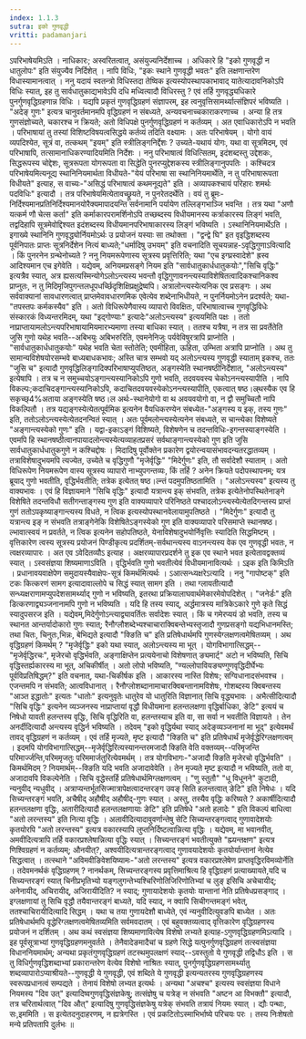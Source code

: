 ```yaml
---
index: 1.1.3
sutra: इको गुणवृद्धी
vritti: padamanjari
---
```


 ऽपरिभाषेयमिऽति । नाधिकारः; अस्वरितत्वात्, असंयुज्यनिर्देशाच्च । अधिकारे हि "इको गुणवृद्धी न धातुलोपः" इति संयुज्यैव निर्दिशेत् । नापि विधिः, "इकः स्थाने गुणवृद्धी भवतः" इति लक्षणान्तरेण विधास्यामानत्वात् । ननु यदायं स्वतन्त्रो विधिस्तदा तेष्विक इत्यस्योपस्थापकाभावाद् यातेत्यादावनिकोऽपि विधिः स्यात्, इह तु सार्वधातुकाद्यभावेऽपि दधि मध्वित्यादौ विधिरस्तु ? एवं तर्हि गुणवृद्ध्यधिकारे पुनर्गुणवृद्धिग्रहणान्न विधिः । यद्यपि प्रकृतं गुणवृद्धिग्रहणं संज्ञापरम्, इह त्वनुवृत्तिसामर्थ्यात्संज्ञिपरं भविष्यति । "अदेङ् गुणः" इत्यत्र चानुवर्तमानमपि वृद्धिग्रहणं न संबध्यते, अन्यवचनाच्चकाराकरणाच्च । अन्या हि तत्र गुणसंज्ञोच्यते, चकारश्च न क्रियते; अतो विधिपक्षे पुनर्गुणवृद्धिग्रहणं न कर्तव्यम् । अत एवाधिकारोऽपि न भवति । परिभाषायां तु तस्यां विशिष्टविषयत्वसिद्धये कर्तव्यं तदिति वक्ष्यामः । अतः परिभाषेयम् । योगो वायं व्यपदिश्येत, सूत्रं वा, तत्कथम् "इयम्" इति स्त्रीलिङ्गनिर्द्देशः ? उच्यते-यथायं योगः, यथा वा सूत्रमिदम्, एवं परिभाषापि, तत्सामानाधिकरण्यादियमिति निर्देशः । ननु परिभाषात्वं विधित्सितम्, इदंशब्दस्तु उद्देशकः, सिद्धरूपस्य चोद्देशः, सूत्ररूपता योगरूपता वा सिद्धेति पुनरप्युद्देशकस्य स्त्रीलिङ्गानुपपतिः । कश्चिदत्र परिभाषेयमित्यनूद्य स्थानिनियमार्थता विधीयते-"येयं परिभाषा सा स्थानिनियमार्थेति, न तु परिभाषारूपता विधीयते" इत्याह, स वाच्यः-"असिद्धं परिभाषात्वं कथमनूद्यते" इति । अव्यापकश्चायं परिहारः शमर्थः पदविधिः" इत्यादौ । तत्र परिभाषेयमित्येतावच्छ्रूयते, न पुनरेतदर्थेति । वयं तु ब्रूमः-निर्दिश्यमानप्रतिनिर्दिश्यमानयोरैक्यमापादयन्ति सर्वनामानि पर्यायेण तल्लिङ्गभाञ्जि भवन्ति । तत्र यथा "अणौ यत्कर्म णौ चेत्स कर्ता" इति कर्माकारपरामर्शिनोऽपि तच्छब्दस्य विधीयमानस्य कर्त्राकारस्य लिङ्गं भवति, तद्वदिहापि सूत्रमेवोद्दिश्यत इदंशब्दस्य विधीयमानपरिभाषाकारस्य लिङ्गं भविष्यति । ऽस्थानिनियमार्थेऽति । इगाख्ये स्थानिनि गुणवृद्ध्योर्नियमोऽर्थः उ प्रयोजनं यस्याः सा तथोक्ता । "द्वन्द्वे घि" इत वृइद्धिशब्दस्य पूर्वनिपातः प्राप्तः सूत्रनिर्देशेन नित्यं बाध्यते;"धर्मादिषु उभयम्" इति वचनादिति सूचयन्नाह-ऽवृद्धिगुणाऽवित्यादि । किं पुनरनेन ग्रन्थेनोच्यते ? ननु नियमरूपेणास्य सूत्रस्य प्रवृत्तिरिति; यथा "एच इग्घ्रस्वादेशे" ह्रस्व आदिश्यमान एच इगेवेति । यद्येवम्, अनियमप्रसङ्गे नियम इति "सार्वधातुकार्धधातुकयोः","सिचि वृद्धिः" इत्यत्रैव स्यात्, अत्र ह्यसत्यस्मिन्योगेऽलोऽन्त्यस्य भवन्तौ वृद्धिगुणावनन्त्यस्याविशेषितत्वादिकश्चानिकश्व प्राप्नुतः, न तु मिदिमृजिपुगन्तलधूपधर्च्छिदृशिक्षिप्रक्षुद्रेष्वपि। अत्रालोन्त्यस्येत्यनिक एव प्रसङ्गः । अथ सर्ववाक्यानां सावधारणत्वात् प्राप्तमेवावधारणमिक एवेत्येव शब्देनाभिधीयते, न पुनर्नियमोऽनेन प्रदर्श्यते; यथा-"तपस्तपः कर्मकस्यैव" इति । अतो विधिरूपेणैवास्य व्यापारो विवक्षितः, परिभाषात्वाच्च गुणवृद्धिविधेः संस्कारकं विध्यन्तरमिदम्, यथा "इद्गोण्याः" इत्यादेः"अलोऽन्त्यस्य" इत्ययमिति पक्षः । ततो नाप्राप्तायामलोऽन्त्यपरिभाषायामियमारभ्यमाणा तस्या बाधिका स्यात् । ततश्च यत्रैषा, न तत्र सा प्रवर्तेतेति जुसि गुणो यथेह भवति--अबिभयुः अबिभरुरिति, एवमनेनिजुः पर्यवेविषुरत्रापि प्राप्नोति । "सार्वधातुकार्धधातुकयोः" यथेह भवति चेता स्तोतेति; एवमीहिता, ऊहिता, उम्भिता अत्रापि प्राप्नोति । अथ तु सामान्यविशेषयोरसम्भवे बाध्यबाधकभावः; अस्ति चात्र सम्भवो यद् अलोऽन्त्यस्य गुणवृद्धी स्याताम् इकश्च, ततः "जुसि च" इत्यादौ गुणवृद्धिलिङ्गादिक्परिभाषाप्युपतिष्ठत, अङ्गस्येति स्थानषष्ठीनिर्देशात्, "अलोऽन्त्यस्य" इत्येषापि । तत्र च न समुच्चयोऽङ्गान्त्यस्यानिकोऽपि गुणो भवति, तदवयवस्य चेकोऽनन्त्यस्यापीति । नापि विकल्पः;कदाचिदङ्गान्त्यस्यानिकोऽपि, कदाचितदवयवस्येकोऽनन्त्यस्यापीति, एकत्वात् षष्ठ।ल्र्थस्यैक एव हि सकृच्छ्4%अताया अङ्गस्येति षष्ठ।ल अर्थः-स्थानेयोगो वा थ अवयवयोगो वा, न द्वौ समुच्चितौ नापि विकल्पितौ । तत्र यद्यङ्गस्येत्येतत्पूर्वमिक इत्यनेन वैयधिकरण्येन संबध्येत-"अङ्गस्य य इक्, तस्य गुणः" इति, ततोऽलोऽन्त्यस्येत्येतदनन्वितं स्यात् । अतः पूर्वमलोन्त्यस्येत्यनेन संबध्यते, स चान्त्येका विशेष्यते "अङ्गान्त्यस्येको गुणः" इति । यद्वा-इकाऽङ्गं विशिष्यते, विशेषणेन च तदन्तविधिः-इगन्तस्याङ्गस्येति । एवमपि हि स्थानषष्ठीत्वानपायादलोन्त्यस्येत्यव्याहतप्रसरं सर्वथाङ्गान्त्यस्येको गुण इति जुसि सार्वधातुकार्धधातुकगुणे न कश्चिद्दोषः । मिदादिषु पूर्वोक्तेन प्रकारेण द्वयोरन्वयासंभावदन्यतरद्धातव्यम् । तत्राविशेषादुभयमपि त्यज्येत, उच्येते च वृद्धिगुणौ "मृजेर्वृद्धिः" "मिदेर्गुणः" इति, तौ सर्वादेशौ स्याताम् । अतो विधिरूपेण नियमरूपेण वास्य सूत्रस्य व्यापारो नाभ्युपगन्तव्यः, किं तर्हि ? अनेन क्रियते पदोपस्थापनम्; यत्र ब्रूयाद् गुणो भवतीति, वृद्धिर्भवतीति; तत्रेक इत्येतत् षष्ठ।ल्न्तं पदमुपतिष्ठतामिति । "अलोऽन्त्यस्य" इत्यस्य तु वाक्यभावः । एवं हि विज्ञायमाने "सिचि वृद्धिः" इत्यादौ यत्रान्त्य इक् संभवति, तत्रेक इत्येतेनोपस्थितेनाङ्गे विशेषिते तदन्तविधौ सतीगन्ताङ्गस्य गुण इति वाक्यव्यापारे परिनिष्ठते पश्चादलोऽन्त्यस्येत्येतदिगन्तस्य प्राप्तं गुणं ततोऽपकृष्याङ्गान्त्यस्य विधते, न त्विक इत्यस्योपस्थानवेलायामुपतिष्ठते । "मिदेर्गुणः" इत्यादौ तु यत्रान्त्य इङ् न संभवति तत्राङ्गेनेकि विशेषितेऽङ्गस्येको गुण इति वाक्यव्यापारे परिसमाप्ते स्थानषष्ठ।ल्भावात्स्वयं न प्रवर्तते, न त्विक इत्यनेन सहोपतिष्ठते, येनाविशेषादुभयोर्निवृत्तिः स्यादिति सिद्धमिष्टम् । वृत्तिकारेण त्वस्य सूत्रस्य प्रयोजनं पिण्डीकृत्य प्रदर्शितम्-सर्वथान्त्यस्य वाऽनन्त्यस्य वेक एव गुणवृद्धी भवतः, न त्वक्षरव्यापारः । अत एव ऽवेदितव्यौऽ इत्याह । अक्षरव्यापारप्रदर्शने तु इक एव स्थाने भवत इत्येतावद्वक्तव्यं स्यात् । ऽस्वसंज्ञया शिष्यमाणाऽविति । वृद्धिर्भवति गुणो भवतीत्येवं विधीयमानावित्यर्थः । ऽइक इति किमिऽति । प्रधानावयवाक्षेपेण समुदायस्यैवाक्षेपः-सूत्रं किमर्थमित्यर्थः । ऽआत्सन्ध्यक्षरेऽत्यादि । ननु "गापोष्टक्" इति टकः कित्करणं सामग इत्यादावाल्लोपे च सिद्धं स्यात् सामग इति । तथा ग्लायतीत्यादौ सन्ध्यक्षराणामप्युपदेशसामर्थ्याद् गुणो न भविष्यति, इतरथा प्रक्रियालाघवार्थमेकारमेवोपदिशेत् । "जनेर्डः" इति डित्करणाद्व्यञ्जनानामपि गुणो न भविष्यति । यदि हि तस्य स्याद्, अर्द्धमात्रस्य मात्रिकेऽकारे गुणे कृते सिद्धं स्यादुपसरज इति । यद्येवम्,मिदेर्गुणोऽन्त्याद्व्यावर्तितः सर्वादेशः स्यात् । किं च गमेरप्ययं डो भवति, तस्य च स्थानत आन्तर्यादोकारो गुणः स्यात्; रैनौग्लौशब्देभ्यश्चाचाराक्विबन्तेभ्यस्तृजादौ गुणप्रसङ्गो यद्यभिधानमस्ति; तथा चितः, चिनुतः,भिन्नः, बेभिद्यते इत्यादौ "क्ङिति च" इति प्रतिषेधार्थमपि गुणस्येग्लक्षणत्वमेषितव्यम् । अथ वृद्धिग्रहणं किमर्थम् ? "मृजेर्वृद्धिः" इको यथा स्यात्, अलोऽन्त्यस्य मा भूत् । योगविभागात्सिद्धम्--"मृजेर्वृद्धिरचः", मृजेरचो वृद्धिर्भवति, अङ्गाक्षिप्तेन प्रत्ययेनाचो विशेषणात् ङ्यमार्ट्" अटो न भविष्यति, सिचि वृद्धिस्तर्ह्यकारस्य मा भूत्, अचिकीर्षीत् । अतो लोपो भविष्यति, "ण्यल्लोपावियङ्यण्गुणवृद्धिदीर्घेभ्यः पूर्वविप्रतिषिद्धम्?" इति वचनात्, यथा-चिकीर्षक इति । आकारस्य नास्ति विशेषः; सग्विधानादसंभवश्च । एजन्तमपि न संभवति; आत्वविधानात् । रैनौग्लोशब्दानामाचारक्विबन्तानामविशेषः, गोशब्दस्य क्विबन्तस्य "आञ्त इद्धातोः" इत्यतः "धातोः" इत्यनुवृतेः धातुरेव यो धातुरिति विज्ञानात् सिचि वृद्ध्यभावः । अभैत्सीदित्यादौ "सिचि वृद्धिः" इत्यनेन व्यञ्जनस्य नाप्राप्तायां वृद्धौ विधीयमाना हलन्तलक्षणा वृद्धिर्बाधिका, ङेटि" इत्ययं च निषेधो यावती हलन्तस्य वृद्धिः, सिचि वृद्धिरिति वा, हलन्तस्याच इति वा, सा सर्वा न भवतीति विज्ञायते । तेन अनर्दीदित्यादौ अन्त्यस्य वृद्धिर्न भविष्यति । तदेवम् "इको वृद्धिर्यथा स्याद् अदेङ्व्यञ्जनानां मा भूद्" इत्येवमर्थं तावद् वृद्धिग्रहणं न कर्तव्यम् । एवं तर्हि मृज्यते, मृष्ट इत्यादौ "क्ङिति च" इति प्रतिषेधार्थं मृजेर्वृद्धेरिग्लक्षणत्वम् । इदमपि योगविभागात्सिद्धम्--मृजेर्वृद्धिरित्यस्यानन्तरमजादौ क्ङिति वेति वक्तव्यम्--परिमृजन्ति परिमार्ज्जन्ति,परिममृजतुः परिममार्जतुरित्येवमर्थम् । तत्र योगविभागः-"अजादौ क्ङिति मृजेरचो वृद्धिर्भवति" । किमर्थमिदम् ? नियमार्थम्--क्ङिति यदि भवति अजादावेवेति । तेन मृज्यते मृष्ट इत्यादौ न भविष्यति, ततो वा, अजादावपि विकल्पेनेति । सिचि वृद्धेस्तर्हि प्रतिषेधार्थमिग्लक्षणत्वम् । "णु स्तुतौ" "धू विधूनने" कुटादी, न्यनुवीद् न्यधुवीद् । अत्राप्यन्तर्भूतसिज्मात्रापेक्षत्वादन्तरङ्ग उवङ् सिति हलन्तत्वात् ङेटि" इति निषेधः । यदि सिच्यन्तरङ्गं भवति, अचैषीद् अहौषीद् अहौषीद्-गुणः स्यात् । अस्तु, तस्यैव वृद्धिः करिष्यते ? अकार्षीदित्यादौ हलन्तलक्षणा वृद्धिः, अतारीदित्यादौ हलन्तलक्षणायाः ङेटि" इति प्रतिषेधे "अतो हलादेः " इति विकल्पं बाधित्वा "अतो लरन्तस्य" इति नित्या वृद्धिः । अलावीदित्यादावुवर्णान्तेषु सेटि सिच्यन्तरङ्गत्वाद् गुणावादेशयोः कृतयोरपि "अतो लरन्तस्य" इत्यत्र वकारस्यापि लुप्तनिर्दिष्टत्वान्नित्या वृद्धिः । यद्येवम्, मा भवानवीत्, अमवीदित्यत्रापि तर्हि वकारप्रश्लेषान्नित्या वृद्धिः स्यात् । सिच्यन्तरङ्गं भवतीत्युक्ते "ह्म्यन्तक्षण" इत्यत्र णिश्विग्रहणं न कर्तव्यम्; औनयीत्?, अश्वयीदित्यत्रान्तरङ्गत्वाद् गुणावयादेशयोः कृतयोर्यान्तानां नेत्येव सिद्धत्वात् । तत्स्थाने "अविमवीङिवेशयिष्यामः-"अतो लरन्तस्य" इत्यत्र वकारप्रश्लेषेण प्राप्तवृद्धिरविमव्योर्नेति । तदेवमनर्थकं वृद्धिग्रहणम् ?  नानर्थकम्, सिच्यन्तरङ्गस्य प्रवृत्तिमाश्रित्य हि वृद्धिग्रहणं प्रत्याख्यायते,यदि च सिच्यन्तरङ्गं स्यात् चिनीप्रभृतिभ्यो यङ्गलुगन्तेभ्यश्चिरिणोतिजिरिणोतिभ्यां च लुङ् इसिचि अचेचायीद्; अनेनायीद्, अचिरायीद्, अजिरायीदिति? न स्याद्; गुणायादेशयोः कृतयोः यान्तानां नेति प्रतिषेधप्रसङ्गाद् । इग्लक्षणायां तु सिचि वृद्धौ तयैवान्तरङ्गं बाध्यते, यदि स्याद्, न क्वापि सिचीगन्तमङ्गं भवेत्, ततश्चाचिरायीदित्यादि सिद्धम् । यथा च तया गुणायदेशौ बाध्येते, एवं न्यनुवीदित्युवङपि बाध्येत । अतः प्रतिषेधार्थमपि वृद्धेरिग्लक्षणत्वमेषितव्यमिति सर्वमवदातम् । एवं बहुवक्तव्यत्वाद् वृत्तिकारेण वृद्धिग्रहणस्य प्रयोजनं न दर्शितम् । अथ कथं स्वसंज्ञया शिष्यमाणावित्येष विशेषो लभ्यते इत्याह-ऽगुणवृद्धिग्रहणमिऽत्यादि । इह पूर्वसूत्राभ्यां गुणवृद्धिग्रहणमनुवर्तते । तेनैवादेङमादैचां च ग्रहणे सिद्धे यत्पुनर्गुणवृद्धिग्रहणं तत्स्वसंज्ञया विधाननियमार्थम्; अन्यथा प्रकृतंगुणवृद्धिग्रहणं तटस्थमुपलक्षणं स्याद्--ऽवस्तुतो ये गुणवृद्धी तद्विधौऽ इति । स तु विधिर्गुणवृद्धिशब्दाभ्यां प्रकारान्तरेण वेत्येव विशेषो नाश्रितः स्यात्, पुनर्गुणवृद्धिग्रहणसामर्थ्यातु शब्दव्यापारोऽप्याश्रीयते--गुणवृद्धी ये गुणवृद्धी, एवं शब्दिते ये गुणवृद्धी इत्यन्यतरस्य गुणवृद्धिग्रहणस्य स्वरूपप्रधानत्वं सम्पद्यते । तेनायं विशेषो लभ्यत इत्यर्थः । अन्यथा "अचश्च" इत्यस्य स्वसंज्ञया विधाने नियमस्य "दिव उत्" इत्यादिष्वगुणवृद्धिसंज्ञकेषु; तत्संज्ञेषु च यत्रेङ् न संभवति "अष्टन आ विभक्तौ" इत्यादौ, तत्र चरितार्थत्वात् "दिव औत्" इत्यादिषु गुणवृद्धिसंज्ञकेषु यत्रेक् संभवति तत्रायं नियमः स्यात् । द्यौः पन्थाः, सः,इममिति । स इत्येतदनुदाहरणम्, न ह्यत्रेगस्ति । एवं प्रकटितोऽस्माभिर्भाष्ये परिचयः परः । तस्य निःशेषतो मन्ये प्रतिपतापि दुर्लभः ॥